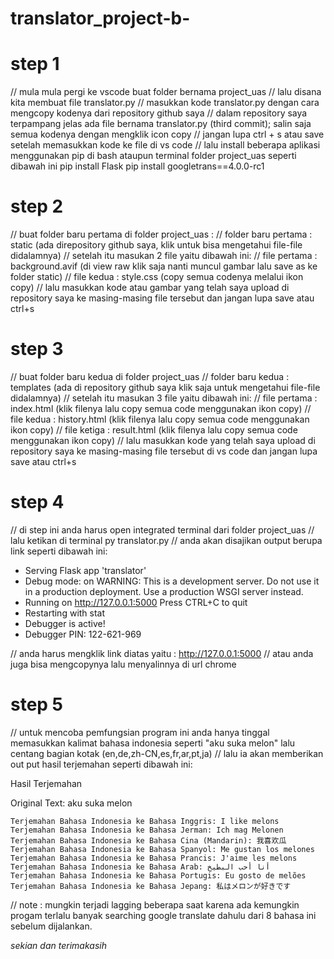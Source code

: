 # translator_project-b-

# step 1
// mula mula pergi ke vscode buat folder bernama project_uas
// lalu disana kita membuat file translator.py
// masukkan kode translator.py dengan cara mengcopy kodenya dari repository github saya
// dalam repository saya terpampang jelas ada file bernama translator.py (third commit); salin saja semua kodenya dengan mengklik icon copy
// jangan lupa ctrl + s atau save setelah memasukkan kode ke file di vs code
// lalu install beberapa aplikasi menggunakan pip di bash ataupun terminal folder project_uas seperti dibawah ini
pip install Flask
pip install googletrans==4.0.0-rc1

# step 2
// buat folder baru pertama di folder project_uas :
// folder baru pertama : static (ada direpository github saya, klik untuk bisa mengetahui file-file didalamnya)
// setelah itu masukan 2 file yaitu dibawah ini:
// file pertama : background.avif (di view raw klik saja nanti muncul gambar lalu save as ke folder static)
// file kedua : style.css (copy semua codenya melalui ikon copy)
// lalu masukkan kode atau gambar yang telah saya upload di repository saya ke masing-masing file tersebut dan jangan lupa save atau ctrl+s

# step 3
// buat folder baru kedua di folder project_uas 
// folder baru kedua : templates (ada di repository github saya klik saja untuk mengetahui file-file didalamnya)
// setelah itu masukan 3 file yaitu dibawah ini:
// file pertama : index.html (klik filenya lalu copy semua code menggunakan ikon copy)
// file kedua : history.html (klik filenya lalu copy semua code menggunakan ikon copy)
// file ketiga : result.html (klik filenya lalu copy semua code menggunakan ikon copy)
// lalu masukkan kode yang telah saya upload di repository saya ke masing-masing file tersebut di vs code dan jangan lupa save atau ctrl+s

# step 4
// di step ini anda harus open integrated terminal dari folder project_uas
// lalu ketikan di terminal py translator.py
// anda akan disajikan output berupa link seperti dibawah ini:
 * Serving Flask app 'translator'
 * Debug mode: on
WARNING: This is a development server. Do not use it in a production deployment. Use a production WSGI server instead.
 * Running on http://127.0.0.1:5000
Press CTRL+C to quit
 * Restarting with stat
 * Debugger is active!
 * Debugger PIN: 122-621-969

// anda harus mengklik link diatas yaitu : http://127.0.0.1:5000
// atau anda juga bisa mengcopynya lalu menyalinnya di url chrome

# step 5
// untuk mencoba pemfungsian program ini anda hanya tinggal memasukkan kalimat bahasa indonesia seperti "aku suka melon" lalu centang bagian kotak (en,de,zh-CN,es,fr,ar,pt,ja)
// lalu ia akan memberikan out put hasil terjemahan seperti dibawah ini:

Hasil Terjemahan

Original Text: aku suka melon

    Terjemahan Bahasa Indonesia ke Bahasa Inggris: I like melons
    Terjemahan Bahasa Indonesia ke Bahasa Jerman: Ich mag Melonen
    Terjemahan Bahasa Indonesia ke Bahasa Cina (Mandarin): 我喜欢瓜
    Terjemahan Bahasa Indonesia ke Bahasa Spanyol: Me gustan los melones
    Terjemahan Bahasa Indonesia ke Bahasa Prancis: J'aime les melons
    Terjemahan Bahasa Indonesia ke Bahasa Arab: أنا أحب البطيخ
    Terjemahan Bahasa Indonesia ke Bahasa Portugis: Eu gosto de melões
    Terjemahan Bahasa Indonesia ke Bahasa Jepang: 私はメロンが好きです

// note : mungkin terjadi lagging beberapa saat karena ada kemungkin progam terlalu banyak searching google translate dahulu dari 8 bahasa ini sebelum dijalankan.

*sekian dan terimakasih*
